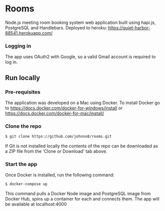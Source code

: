 # Rooms
Node.js meeting room booking system web application built using hapi.js, PostgreSQL and Handlebars. 
Deployed to heroku: https://quiet-harbor-88541.herokuapp.com/

### Logging in
The app uses OAuth2 with Google, so a valid Gmail account is required to log in.

## Run locally

### Pre-requisites
The application was developed on a Mac using Docker. To install Docker go to https://docs.docker.com/docker-for-windows/install or https://docs.docker.com/docker-for-mac/install/

### Clone the repo

```sh
$ git clone https://github.com/johnno8/rooms.git
```

If Git is not installed locally the contents of the repo can be downloaded as a ZIP file from the 'Clone or Download' tab above.

### Start the app
Once Docker is installed, run the following command:

```sh
$ docker-compose up
```
This command pulls a Docker Node image and PostgreSQL image from Docker Hub, spins up a container for each and connects them. 
The app will be available at localhost:4000
